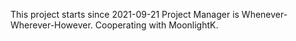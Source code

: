 This project starts since 2021-09-21
Project Manager is Whenever-Wherever-However.
Cooperating with MoonlightK.
